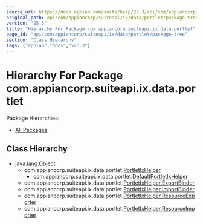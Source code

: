```yaml
---
source_url: https://docs.appian.com/suite/help/25.3/api/com/appiancorp/suiteapi/ix/data/portlet/package-tree.html
original_path: api/com/appiancorp/suiteapi/ix/data/portlet/package-tree.html
version: "25.3"
title: "Hierarchy For Package com.appiancorp.suiteapi.ix.data.portlet"
page_id: "api/com/appiancorp/suiteapi/ix/data/portlet/package-tree"
section: "Class Hierarchy"
tags: ["appian","docs","v25.3"]
---
```



# Hierarchy For Package com.appiancorp.suiteapi.ix.data.portlet

Package Hierarchies:

-   [All Packages](../../../../../../overview-tree.html)

## Class Hierarchy

-   java.lang.[Object](https://docs.oracle.com/en/java/javase/17/docs/api/java.base/java/lang/Object.html "class or interface in java.lang")
    -   com.appiancorp.suiteapi.ix.data.portlet.[PortletIxHelper](PortletIxHelper.html "class in com.appiancorp.suiteapi.ix.data.portlet")
        -   com.appiancorp.suiteapi.ix.data.portlet.[DefaultPortletIxHelper](DefaultPortletIxHelper.html "class in com.appiancorp.suiteapi.ix.data.portlet")
    -   com.appiancorp.suiteapi.ix.data.portlet.[PortletIxHelper.ExportBinder](PortletIxHelper.ExportBinder.html "class in com.appiancorp.suiteapi.ix.data.portlet")
    -   com.appiancorp.suiteapi.ix.data.portlet.[PortletIxHelper.ImportBinder](PortletIxHelper.ImportBinder.html "class in com.appiancorp.suiteapi.ix.data.portlet")
    -   com.appiancorp.suiteapi.ix.data.portlet.[PortletIxHelper.ResourceExporter](PortletIxHelper.ResourceExporter.html "class in com.appiancorp.suiteapi.ix.data.portlet")
    -   com.appiancorp.suiteapi.ix.data.portlet.[PortletIxHelper.ResourceImporter](PortletIxHelper.ResourceImporter.html "class in com.appiancorp.suiteapi.ix.data.portlet")